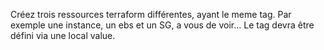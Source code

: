 Créez trois ressources terraform différentes, ayant le meme tag.
Par exemple une instance, un ebs et un SG, a vous de voir...
Le tag devra être défini via une local value.
